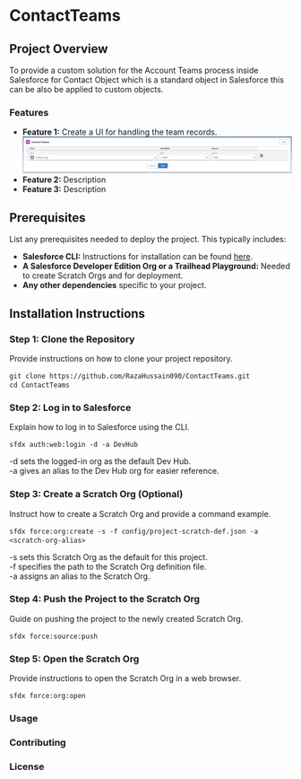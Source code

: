 # ContactTeams

## Project Overview

To provide a custom solution for the Account Teams process inside Salesforce for Contact Object which is a standard object in Salesforce this can be also be applied to custom objects.

### Features

- **Feature 1:** Create a UI for handling the team records.
  ![example1](lwc-ui.png)
- **Feature 2:** Description
- **Feature 3:** Description

## Prerequisites

List any prerequisites needed to deploy the project. This typically includes:

- **Salesforce CLI:** Instructions for installation can be found [here](https://developer.salesforce.com/tools/sfdxcli).
- **A Salesforce Developer Edition Org or a Trailhead Playground:** Needed to create Scratch Orgs and for deployment.
- **Any other dependencies** specific to your project.

## Installation Instructions

### Step 1: Clone the Repository

Provide instructions on how to clone your project repository. 

```
git clone https://github.com/RazaHussain090/ContactTeams.git
cd ContactTeams
```
### Step 2: Log in to Salesforce
Explain how to log in to Salesforce using the CLI.

```
sfdx auth:web:login -d -a DevHub
```
-d sets the logged-in org as the default Dev Hub.  
-a gives an alias to the Dev Hub org for easier reference.  

### Step 3: Create a Scratch Org (Optional)
Instruct how to create a Scratch Org and provide a command example.

```
sfdx force:org:create -s -f config/project-scratch-def.json -a <scratch-org-alias>
```
-s sets this Scratch Org as the default for this project.  
-f specifies the path to the Scratch Org definition file.  
-a assigns an alias to the Scratch Org.

### Step 4: Push the Project to the Scratch Org
Guide on pushing the project to the newly created Scratch Org.

```
sfdx force:source:push
```
### Step 5: Open the Scratch Org
Provide instructions to open the Scratch Org in a web browser.
```
sfdx force:org:open
```
### Usage

### Contributing

### License
